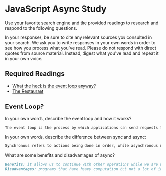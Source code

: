 # JavaScript Async Study

Use your favorite search engine and the provided readings to research and
respond to the following questions.

In your responses, be sure to cite any relevant sources you consulted in your
search. We ask you to write responses in your own words in order to see how you
process what you've read. Please do not respond with direct quotes from source
material. Instead, digest what you've read and repeat it in your own voice.

## Required Readings

-   [What the heck is the event loop anyway?](https://www.youtube.com/watch?v=8aGhZQkoFbQ)
-   [The Restaurant](https://www.codeschool.com/blog/2014/10/30/understanding-node-js/)

## Event Loop?

In your own words, describe the event loop and how it works?

```md
The event loop is the process by which applications can send requests to servers and not hold up the entire client-side, it designates a callback to be executed once the output from the request is ready, but in the mean time the program continues and does not get blocked.
```

In your own words, describe the difference between sync and async:

```md
Synchronous refers to actions being done in order, while asynchronous means they can be done outside of a strict order. In other words, if our code sends a request to retrieve data, the program can continute with other operations while we are waiting for the response, and trigger a callback to be executed asynchronously (out of order) when that reponse is completed.
```

What are some benefits and disadvantages of async?

```md
Benefits: it allows us to continue with other operations while we are waiting for requests to be processed and responded to by the server.
Disadvantages: programs that have heavy computation but not a lot of input/output requests would not perform so well in an asynchronous manner since the performance of the callback function once the response is received would hold things up (even though they can continue doing things while waiting for responses, once the response is received and callback starts to execute, the program cannot do more than one thing.) 
```
